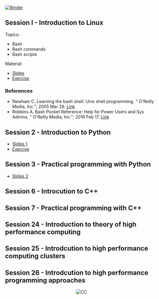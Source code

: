 [![Binder](https://mybinder.org/badge_logo.svg)](https://mybinder.org/v2/gh/diehlpkteaching/MEDP-7098/HEAD)

## Session I - Introduction to Linux

Topics:

* Bash  
* Bash commands
* Bash scripts

Material:

* [Slides](https://diehlpkteaching.github.io/MEDP-7098/Session1.slides.html)
* [Exercise](https://github.com/diehlpkteaching/MEDP-7098/blob/main/1-intro-linux/Exercise1.ipynb)

### References

* Newham C. Learning the bash shell: Unix shell programming. " O'Reilly Media, Inc."; 2005 Mar 29. [Link](https://www.oreilly.com/library/view/learning-the-bash/0596009658/)
* Robbins A. Bash Pocket Reference: Help for Power Users and Sys Admins. " O'Reilly Media, Inc."; 2016 Feb 17. [Link](https://www.oreilly.com/library/view/bash-pocket-reference/9781491941584/)

## Session 2 - Introduction to Python

* [Slides 1](https://diehlpkteaching.github.io/MEDP-7098/Session2.slides.html)
* [Exercise](https://github.com/diehlpkteaching/MEDP-7098/blob/main/2-intro-python/Exercise2.ipynb)

## Session 3 - Practical programming with Python

*  [Slides 2](https://diehlpkteaching.github.io/MEDP-7098/Session3.slides.html)

## Session 6 - Introcution to C++

## Session 7 - Practical programming with C++

## Session 24 - Introduction to theory of high performance computing 

## Session 25 - Introdcution to high performance computing clusters

## Session 26 - Introdcution to high performance programming approaches


<p style="text-align:center;"> <img src="https://mirrors.creativecommons.org/presskit/buttons/80x15/svg/by-nc-nd.svg" alt="CC"> </p>

